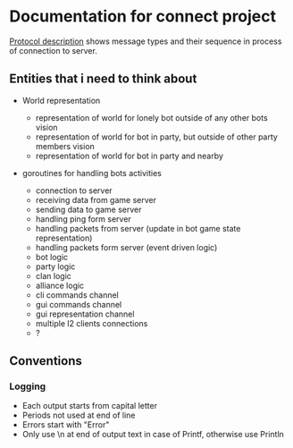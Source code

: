 <!--
SPDX-FileCopyrightText: © 2024 Melg Eight <public.melg8@gmail.com>

SPDX-License-Identifier: MIT
-->

# Documentation for connect project

[Protocol description](./protocol_description.md) shows message types and their sequence in process of connection to server.


## Entities that i need to think about

- World representation
    - representation of world for lonely bot outside of any other bots vision
    - representation of world for bot in party, but outside of other party members vision
    - representation of world for bot in party and nearby


- goroutines for handling bots activities
    - connection to server
    - receiving data from game server
    - sending data to game server
    - handling ping form server
    - handling packets from server (update in bot game state representation)
    - handling packets form server (event driven logic)
    - bot logic
    - party logic
    - clan logic
    - alliance logic
    - cli commands channel
    - gui commands channel
    - gui representation channel
    - multiple l2 clients connections
    - ?

## Conventions

### Logging
- Each output starts from capital letter
- Periods not used at end of line
- Errors start with "Error"
- Only use \n at end of output text in case of Printf, otherwise use Println